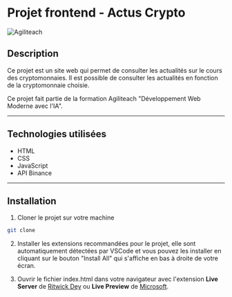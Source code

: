 # Projet frontend - Actus Crypto

![Agiliteach](https://cdn.agiliteach.org/medias/images/github-at-.gif)

## Description

Ce projet est un site web qui permet de consulter les actualités sur le cours des cryptomonnaies. Il est possible de consulter les actualités en fonction de la cryptomonnaie choisie.

Ce projet fait partie de la formation Agiliteach "Développement Web Moderne avec l'IA".

---

## Technologies utilisées

- HTML
- CSS
- JavaScript
- API Binance

---

## Installation

1. Cloner le projet sur votre machine

```bash
git clone 
```

2. Installer les extensions recommandées pour le projet, elle sont automatiquement détectées par VSCode et vous pouvez les installer en cliquant sur le bouton "Install All" qui s'affiche en bas à droite de votre écran.

3. Ouvrir le fichier index.html dans votre navigateur avec l'extension **Live Server** de [Ritwick Dey](https://ritwickdey.github.io/vscode-live-server/) ou **Live Preview** de [Microsoft](https://marketplace.visualstudio.com/items?itemName=ms-vscode.live-server).